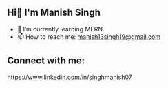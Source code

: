 ##              Hi👋 I'm Manish Singh

- 🌱 I’m currently learning MERN.
- 📫 How to reach me: manish13singh19@gmail.com

## Connect with me:
https://www.linkedin.com/in/singhmanish07
